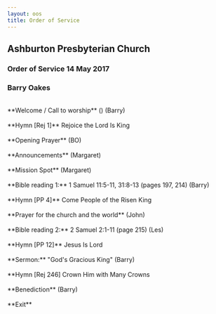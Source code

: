 ```yaml
---
layout: oos
title: Order of Service
---
```

## Ashburton Presbyterian Church
### Order of Service 14 May 2017
### Barry Oakes
<br>
**Welcome / Call to worship**  () (Barry)
<br>
<br>
**Hymn [Rej 1]** Rejoice the Lord Is King
<br>
<br>
**Opening Prayer** (BO)
<br>
<br>
**Announcements** (Margaret)
<br>
<br>
**Mission Spot** (Margaret)
<br>
<br>
**Bible reading 1:** 1 Samuel 11:5-11, 31:8-13 (pages 197, 214) (Barry)
<br>
<br>
**Hymn [PP 4]** Come People of the Risen King
<br>
<br>
**Prayer for the church and the world** (John)
<br>
<br>
**Bible reading 2:** 2 Samuel 2:1-11 (page 215) (Les)
<br>
<br>
**Hymn [PP 12]** Jesus Is Lord
<br>
<br>
**Sermon:** "God's Gracious King" (Barry)
<br>
<br>
**Hymn [Rej 246] Crown Him with Many Crowns
<br>
<br>
**Benediction** (Barry)
<br>
<br>
**Exit**


